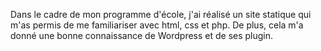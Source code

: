   Dans le cadre de mon programme d'école, j'ai réalisé un site statique qui m'as permis de me familiariser 
  avec html, css et php. De plus, cela m'a donné une bonne connaissance de Wordpress et de ses plugin.
